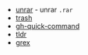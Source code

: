 - [unrar]() - unrar `.rar`
- [trash](https://github.com/sindresorhus/trash)
- [gh-quick-command](https://github.com/JiangWeixian/gh-quick-command)
- [tldr](https://github.com/tldr-pages/tldr)
- [grex](https://github.com/pemistahl/grex)